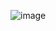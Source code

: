 ![image](https://github.com/japadothexx/japadothexx/assets/151162479/de2bf486-03c5-45e5-a065-8cd05642f109)

